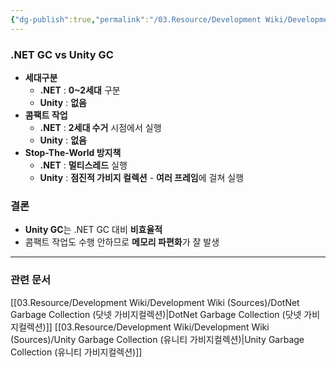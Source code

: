 ```yaml
---
{"dg-publish":true,"permalink":"/03.Resource/Development Wiki/Development Wiki (Sources)/DotNet GC vs Unity GC/","noteIcon":"","created":"2024-12-01T17:24:47.000+09:00","updated":"2025-07-19T22:58:36.975+09:00"}
---
```


### .NET GC vs Unity GC
* **세대구분**
	* **.NET** : **0~2세대** 구분
	* **Unity** : **없음**
* **콤팩트 작업**
	* **.NET** : **2세대 수거** 시점에서 실행
	* **Unity** : **없음**
* **Stop-The-World 방지책**
	* **.NET** : **멀티스레드** 실행
	* **Unity** : **점진적 가비지 컬렉션** - **여러 프레임**에 걸쳐 실행
### 결론
* **Unity GC**는 .NET GC 대비 **비효율적**
* 콤팩트 작업도 수행 안하므로 **메모리 파편화**가 잘 발생
---
### 관련 문서
[[03.Resource/Development Wiki/Development Wiki (Sources)/DotNet Garbage Collection (닷넷 가비지컬렉션)\|DotNet Garbage Collection (닷넷 가비지컬렉션)]]
[[03.Resource/Development Wiki/Development Wiki (Sources)/Unity Garbage Collection (유니티 가비지컬렉션)\|Unity Garbage Collection (유니티 가비지컬렉션)]]